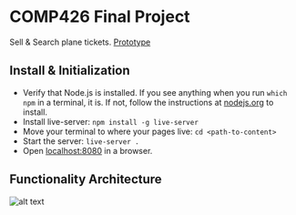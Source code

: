 # COMP426 Final Project
Sell & Search plane tickets.
[Prototype](https://xd.adobe.com/view/d0f4d82e-0918-4c67-69c7-fe4b8904751b-a6c5/)
## Install & Initialization
+ Verify that Node.js is installed. If you see anything when you run `which npm` in a terminal, it is. If not, follow the instructions at [nodejs.org](https://nodejs.org/en/) to install.
+ Install live-server: `npm install -g live-server`
+ Move your terminal to where your pages live: `cd <path-to-content>`
+ Start the server: `live-server .`
+ Open [localhost:8080](localhost:8080) in a browser.
## Functionality Architecture
![alt text](https://user-images.githubusercontent.com/32469005/49335073-d5d11280-f5b3-11e8-9e99-bf7dcccbad95.png)
